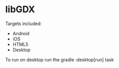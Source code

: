 # libGDX

Targets included:
* Android
* iOS
* HTML5
* Desktop

To run on desktop run the gradle :desktop[run] task
